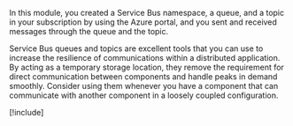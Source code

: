 In this module, you created a Service Bus namespace, a queue, and a topic in your subscription by using the Azure portal, and you sent and received messages through the queue and the topic.

Service Bus queues and topics are excellent tools that you can use to increase the resilience of communications within a distributed application. By acting as a temporary storage location, they remove the requirement for direct communication between components and handle peaks in demand smoothly. Consider using them whenever you have a component that can communicate with another component in a loosely coupled configuration.

[!include[](../../../includes/azure-sandbox-cleanup.md)]